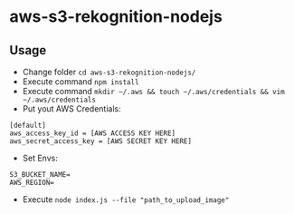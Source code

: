 # aws-s3-rekognition-nodejs

## Usage
* Change folder `cd aws-s3-rekognition-nodejs/`
* Execute command `npm install`
* Execute command `mkdir ~/.aws && touch ~/.aws/credentials && vim ~/.aws/credentials`
* Put yout AWS Credentials:
```properties
[default]
aws_access_key_id = [AWS ACCESS KEY HERE]
aws_secret_access_key = [AWS SECRET KEY HERE]
```
* Set Envs: 
```properties
S3_BUCKET_NAME=
AWS_REGION=
```
* Execute `node index.js --file "path_to_upload_image"`
